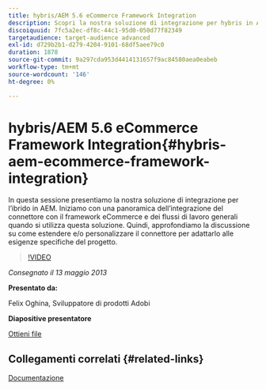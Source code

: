```yaml
---
title: hybris/AEM 5.6 eCommerce Framework Integration
description: Scopri la nostra soluzione di integrazione per hybris in AEM. Iniziamo con una panoramica dell’integrazione del connettore con il framework eCommerce e dei flussi di lavoro generali quando si utilizza questa soluzione. Quindi, approfondiamo la discussione su come estendere e/o personalizzare il connettore per adattarlo alle esigenze specifiche del progetto.
discoiquuid: 7fc5a2ec-df8c-44c1-95d0-050d77f82349
targetaudience: target-audience advanced
exl-id: d729b2b1-d279-4204-9101-68df5aee79c0
duration: 1878
source-git-commit: 9a297cda953d4414131657f9ac84580aea0eabeb
workflow-type: tm+mt
source-wordcount: '146'
ht-degree: 0%

---
```


# hybris/AEM 5.6 eCommerce Framework Integration{#hybris-aem-ecommerce-framework-integration}

In questa sessione presentiamo la nostra soluzione di integrazione per l’ibrido in AEM. Iniziamo con una panoramica dell’integrazione del connettore con il framework eCommerce e dei flussi di lavoro generali quando si utilizza questa soluzione. Quindi, approfondiamo la discussione su come estendere e/o personalizzare il connettore per adattarlo alle esigenze specifiche del progetto.

>[!VIDEO](https://video.tv.adobe.com/v/19578/?quality=9)

*Consegnato il 13 maggio 2013*

**Presentato da:**

Felix Oghina, Sviluppatore di prodotti Adobi

**Diapositive presentatore**

[Ottieni file](assets/hybris-aem-5-6-ecommerce-framework-integration.pdf)

## Collegamenti correlati {#related-links}

[Documentazione](https://docs.adobe.com/content/docs/en/cq/5-6-1/ecommerce/eCommerce-framework.html#Deploying%20eCommerce%20with%20hybris)

<!--
[Get back to the Overview](https://helpx.adobe.com/experience-manager/kt/eseminars/gems/aem-index.html)
-->
